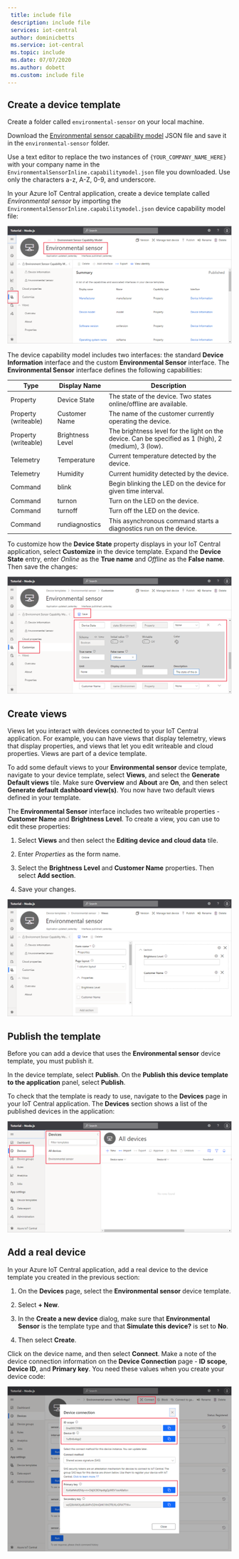 ```yaml
---
 title: include file
 description: include file
 services: iot-central
 author: dominicbetts
 ms.service: iot-central
 ms.topic: include
 ms.date: 07/07/2020
 ms.author: dobett
 ms.custom: include file
---
```


## Create a device template

Create a folder called `environmental-sensor` on your local machine.

Download the [Environmental sensor capability model](https://raw.githubusercontent.com/Azure/IoTPlugandPlay/9004219bff1e958b7cd6ff2a52209f4b7ae19396/samples/EnvironmentalSensorInline.capabilitymodel.json) JSON file and save it in the `environmental-sensor` folder.

Use a text editor to replace the two instances of `{YOUR_COMPANY_NAME_HERE}` with your company name in the `EnvironmentalSensorInline.capabilitymodel.json` file you downloaded. Use only the characters a-z, A-Z, 0-9, and underscore.

In your Azure IoT Central application, create a device template called *Environmental sensor* by importing the `EnvironmentalSensorInline.capabilitymodel.json` device capability model file:

![Device template with imported device capability model](./media/iot-central-add-environmental-sensor/device-template.png)

The device capability model includes two interfaces: the standard **Device Information** interface and the custom **Environmental Sensor** interface. The **Environmental Sensor** interface defines the following capabilities:

| Type | Display Name | Description |
| ---- | ------------ | ----------- |
| Property | Device State     | The state of the device. Two states online/offline are available. |
| Property (writeable) | Customer Name    | The name of the customer currently operating the device. |
| Property (writeable) | Brightness Level | The brightness level for the light on the device. Can be specified as 1 (high), 2 (medium), 3 (low). |
| Telemetry | Temperature | Current temperature detected by the device. |
| Telemetry | Humidity    | Current humidity detected by the device. |
| Command | blink          | Begin blinking the LED on the device for given time interval. |
| Command | turnon         | Turn on the LED on the device. |
| Command | turnoff        | Turn off the LED on the device. |
| Command | rundiagnostics | This asynchronous command starts a diagnostics run on the device. |

To customize how the **Device State** property displays in your IoT Central application, select **Customize** in the device template. Expand the **Device State** entry, enter _Online_ as the **True name** and _Offline_ as the **False name**. Then save the changes:

![Customize the device template](./media/iot-central-add-environmental-sensor/customize-template.png)

## Create views

Views let you interact with devices connected to your IoT Central application. For example, you can have views that display telemetry, views that display properties, and views that let you edit writeable and cloud properties. Views are part of a device template.

To add some default views to your **Environmental sensor** device template, navigate to your device template, select **Views**, and select the **Generate Default views** tile. Make sure **Overview** and **About** are **On**, and then select **Generate default dashboard view(s)**. You now have two default views defined in your template.

The **Environmental Sensor** interface includes two writeable properties - **Customer Name** and **Brightness Level**. To create a view, you can use to edit these properties:

1. Select **Views** and then select the **Editing device and cloud data** tile.

1. Enter _Properties_ as the form name.

1. Select the **Brightness Level** and **Customer Name** properties. Then select **Add section**.

1. Save your changes.

![Add a view to enable property editing](./media/iot-central-add-environmental-sensor/properties-view.png)

## Publish the template

Before you can add a device that uses the **Environmental sensor** device template, you must publish it.

In the device template, select **Publish**. On the **Publish this device template to the application** panel, select **Publish**.

To check that the template is ready to use, navigate to the **Devices** page in your IoT Central application. The **Devices** section shows a list of the published devices in the application:

![Published templates on the devices page](./media/iot-central-add-environmental-sensor/published-templates.png)

## Add a real device

In your Azure IoT Central application, add a real device to the device template you created in the previous section:

1. On the **Devices** page, select the **Environmental sensor** device template.

1. Select **+ New**.

1. In the **Create a new device** dialog, make sure that **Environmental Sensor** is the template type and that **Simulate this device?** is set to **No**.

1. Then select **Create**.

Click on the device name, and then select **Connect**. Make a note of the device connection information on the **Device Connection** page - **ID scope**, **Device ID**, and **Primary key**. You need these values when you create your device code:

![Device connection information](./media/iot-central-add-environmental-sensor/device-connection.png)

